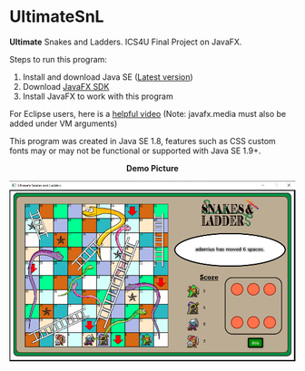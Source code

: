 # UltimateSnL
**Ultimate** Snakes and Ladders. ICS4U Final Project on JavaFX.

Steps to run this program:
1. Install and download Java SE ([Latest version](https://www.oracle.com/java/technologies/javase-jdk14-downloads.html))
2. Download [JavaFX SDK](https://gluonhq.com/products/javafx/)
3. Install JavaFX to work with this program

For Eclipse users, here is a [helpful video](https://www.youtube.com/watch?v=oVn6_2KuYbM)
(Note: javafx.media must also be added under VM arguments)

This program was created in Java SE 1.8, features such as CSS custom fonts may or may not be functional or supported with Java SE 1.9+.

<div align="center"><strong>Demo Picture</strong>

![Demo Picture](https://github.com/adam-ius/UltimateSnL/blob/master/UltimateSnL/demo.PNG)
</div>
